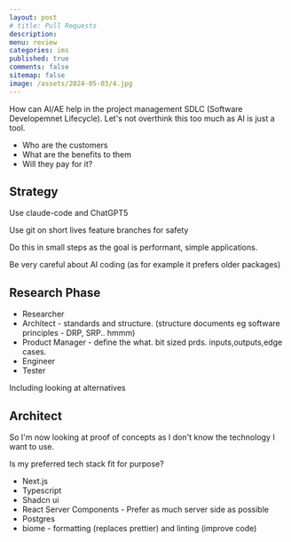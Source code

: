 ```yaml
---
layout: post
# title: Pull Requests 
description: 
menu: review
categories: ims 
published: true 
comments: false     
sitemap: false
image: /assets/2024-05-03/4.jpg
---
```


<!-- [![alt text](/assets/2025-08-30/6.jpg "Volcano")](/assets/2025-08-30/6.jpg) -->

How can AI/AE help in the project management SDLC (Software Developemnet Lifecycle). Let's not overthink this too much as AI is just a tool.

- Who are the customers
- What are the benefits to them
- Will they pay for it?

## Strategy

Use claude-code and ChatGPT5

Use git on short lives feature branches for safety

Do this in small steps as the goal is performant, simple applications.

Be very careful about AI coding (as for example it prefers older packages)


## Research Phase

- Researcher
- Architect - standards and structure. (structure documents eg software principles - DRP, SRP.. hmmm)
- Product Manager - define the what. bit sized prds. inputs,outputs,edge cases.
- Engineer
- Tester

Including looking at alternatives

## Architect 

So I'm now looking at proof of concepts as I don't know the technology I want to use.

Is my preferred tech stack fit for purpose?

- Next.js
- Typescript
- Shadcn ui
- React Server Components - Prefer as much server side as possible
- Postgres
- biome - formatting (replaces prettier) and linting (improve code)






